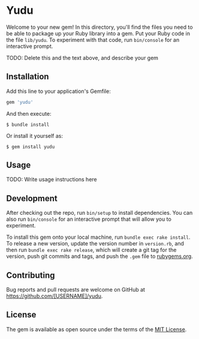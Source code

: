 # Yudu

Welcome to your new gem! In this directory, you'll find the files you need to be able to package up your Ruby library into a gem. Put your Ruby code in the file `lib/yudu`. To experiment with that code, run `bin/console` for an interactive prompt.

TODO: Delete this and the text above, and describe your gem

## Installation

Add this line to your application's Gemfile:

```ruby
gem 'yudu'
```

And then execute:

    $ bundle install

Or install it yourself as:

    $ gem install yudu

## Usage

TODO: Write usage instructions here

## Development

After checking out the repo, run `bin/setup` to install dependencies. You can also run `bin/console` for an interactive prompt that will allow you to experiment.

To install this gem onto your local machine, run `bundle exec rake install`. To release a new version, update the version number in `version.rb`, and then run `bundle exec rake release`, which will create a git tag for the version, push git commits and tags, and push the `.gem` file to [rubygems.org](https://rubygems.org).

## Contributing

Bug reports and pull requests are welcome on GitHub at https://github.com/[USERNAME]/yudu.


## License

The gem is available as open source under the terms of the [MIT License](https://opensource.org/licenses/MIT).
